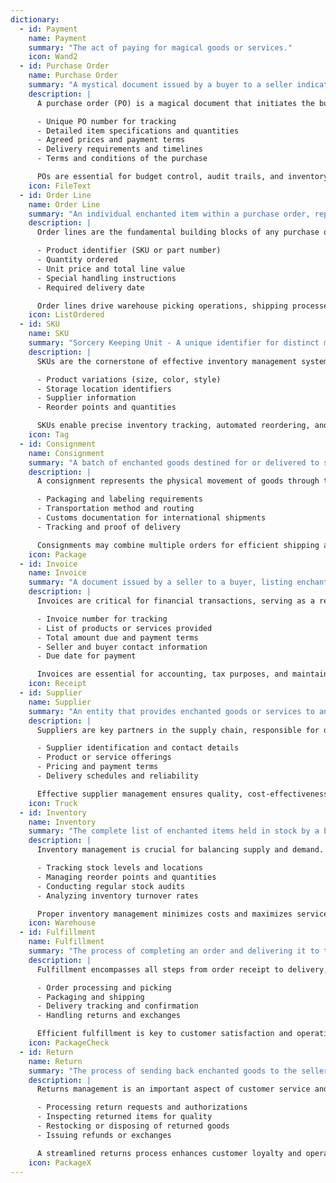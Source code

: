 ```yaml
---
dictionary:
  - id: Payment
    name: Payment
    summary: "The act of paying for magical goods or services."
    icon: Wand2
  - id: Purchase Order
    name: Purchase Order
    summary: "A mystical document issued by a buyer to a seller indicating the types, quantities, and agreed prices for enchanted products or services."
    description: |
      A purchase order (PO) is a magical document that initiates the buying process between mystical entities. It protects both buyer and seller by clearly documenting the transaction details. Key components include:

      - Unique PO number for tracking
      - Detailed item specifications and quantities
      - Agreed prices and payment terms
      - Delivery requirements and timelines
      - Terms and conditions of the purchase

      POs are essential for budget control, audit trails, and inventory management. They help prevent unauthorized purchases and provide a clear record for accounting and reconciliation purposes.
    icon: FileText
  - id: Order Line
    name: Order Line
    summary: "An individual enchanted item within a purchase order, representing a specific magical product or service being ordered."
    description: |
      Order lines are the fundamental building blocks of any purchase order. Each line represents a distinct item or service and contains critical information for order fulfillment:

      - Product identifier (SKU or part number)
      - Quantity ordered
      - Unit price and total line value
      - Special handling instructions
      - Required delivery date

      Order lines drive warehouse picking operations, shipping processes, and financial calculations. They are essential for tracking partial shipments and managing order modifications.
    icon: ListOrdered
  - id: SKU
    name: SKU
    summary: "Sorcery Keeping Unit - A unique identifier for distinct magical products and their variants in inventory."
    description: |
      SKUs are the cornerstone of effective inventory management systems. Each SKU represents a unique combination of product attributes:

      - Product variations (size, color, style)
      - Storage location identifiers
      - Supplier information
      - Reorder points and quantities

      SKUs enable precise inventory tracking, automated reordering, and detailed sales analytics. They are crucial for maintaining optimal stock levels and preventing stockouts or overstock situations.
    icon: Tag
  - id: Consignment
    name: Consignment
    summary: "A batch of enchanted goods destined for or delivered to someone."
    description: |
      A consignment represents the physical movement of goods through the supply chain. It encompasses all aspects of the shipping process:

      - Packaging and labeling requirements
      - Transportation method and routing
      - Customs documentation for international shipments
      - Tracking and proof of delivery

      Consignments may combine multiple orders for efficient shipping and can be tracked as a single unit throughout the delivery process. They are crucial for managing logistics costs and ensuring timely delivery to customers.
    icon: Package
  - id: Invoice
    name: Invoice
    summary: "A document issued by a seller to a buyer, listing enchanted goods or services provided and the amount due."
    description: |
      Invoices are critical for financial transactions, serving as a request for payment from the buyer. They include:

      - Invoice number for tracking
      - List of products or services provided
      - Total amount due and payment terms
      - Seller and buyer contact information
      - Due date for payment

      Invoices are essential for accounting, tax purposes, and maintaining cash flow.
    icon: Receipt
  - id: Supplier
    name: Supplier
    summary: "An entity that provides enchanted goods or services to another organization."
    description: |
      Suppliers are key partners in the supply chain, responsible for delivering the necessary products or services. Key aspects include:

      - Supplier identification and contact details
      - Product or service offerings
      - Pricing and payment terms
      - Delivery schedules and reliability

      Effective supplier management ensures quality, cost-effectiveness, and timely delivery.
    icon: Truck
  - id: Inventory
    name: Inventory
    summary: "The complete list of enchanted items held in stock by a business."
    description: |
      Inventory management is crucial for balancing supply and demand. It involves:

      - Tracking stock levels and locations
      - Managing reorder points and quantities
      - Conducting regular stock audits
      - Analyzing inventory turnover rates

      Proper inventory management minimizes costs and maximizes service levels.
    icon: Warehouse
  - id: Fulfillment
    name: Fulfillment
    summary: "The process of completing an order and delivering it to the customer."
    description: |
      Fulfillment encompasses all steps from order receipt to delivery, including:

      - Order processing and picking
      - Packaging and shipping
      - Delivery tracking and confirmation
      - Handling returns and exchanges

      Efficient fulfillment is key to customer satisfaction and operational efficiency.
    icon: PackageCheck
  - id: Return
    name: Return
    summary: "The process of sending back enchanted goods to the seller for a refund or exchange."
    description: |
      Returns management is an important aspect of customer service and inventory control. It involves:

      - Processing return requests and authorizations
      - Inspecting returned items for quality
      - Restocking or disposing of returned goods
      - Issuing refunds or exchanges

      A streamlined returns process enhances customer loyalty and operational efficiency.
    icon: PackageX
---
```

